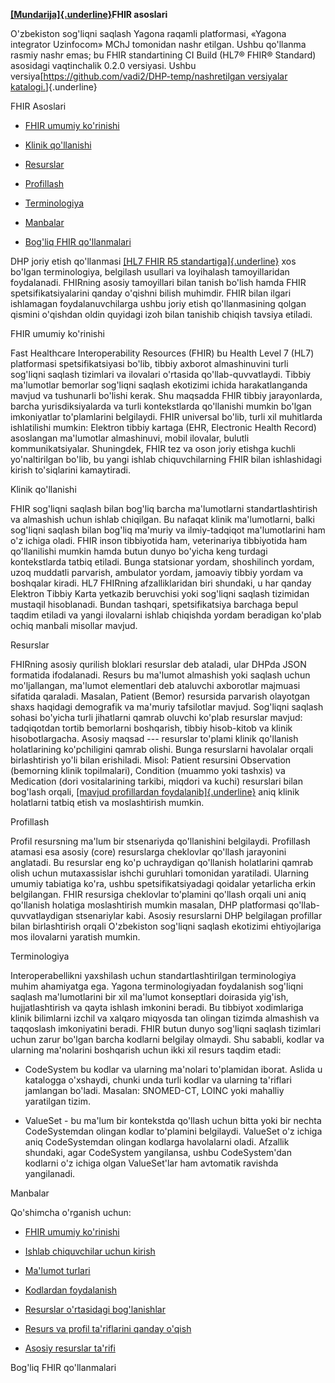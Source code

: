 **[[Mundarija]{.underline}](https://build.fhir.org/ig/vadi2/DHP-temp/en/toc.html)FHIR
asoslari**

O'zbekiston sog'liqni saqlash Yagona raqamli platformasi, «Yagona
integrator Uzinfocom» MChJ tomonidan nashr etilgan. Ushbu qo\'llanma
rasmiy nashr emas; bu FHIR standartining CI Build (HL7® FHIR® Standard)
asosidagi vaqtinchalik 0.2.0 versiyasi. Ushbu
versiya[<https://github.com/vadi2/DHP-temp/>[nashretilgan versiyalar
katalogi.](http://dhp.uz/history.html)]{.underline}

FHIR Asoslari

-   [FHIR umumiy
    ko'rinishi](https://build.fhir.org/ig/vadi2/DHP-temp/en/fhir-basics.html#fhir-overview)

-   [Klinik
    qo\'llanishi](https://build.fhir.org/ig/vadi2/DHP-temp/en/fhir-basics.html#clinical-application)

-   [Resurslar](https://build.fhir.org/ig/vadi2/DHP-temp/en/fhir-basics.html#resources)

-   [Profillash](https://build.fhir.org/ig/vadi2/DHP-temp/en/fhir-basics.html#profiling)

-   [Terminologiya](https://build.fhir.org/ig/vadi2/DHP-temp/en/fhir-basics.html#terminology)

-   [Manbalar](https://build.fhir.org/ig/vadi2/DHP-temp/en/fhir-basics.html#links)

-   [Bog'liq FHIR
    qo'llanmalari](https://build.fhir.org/ig/vadi2/DHP-temp/en/fhir-basics.html#related-fhir-igs)

DHP joriy etish qo'llanmasi [[HL7 FHIR R5
standartiga]{.underline}](https://hl7.org/fhir/R5/) xos bo'lgan
terminologiya, belgilash usullari va loyihalash tamoyillaridan
foydalanadi. FHIRning asosiy tamoyillari bilan tanish bo'lish hamda FHIR
spetsifikatsiyalarini qanday o'qishni bilish muhimdir. FHIR bilan ilgari
ishlamagan foydalanuvchilarga ushbu joriy etish qo'llanmasining qolgan
qismini o'qishdan oldin quyidagi izoh bilan tanishib chiqish tavsiya
etiladi.

FHIR umumiy ko'rinishi

Fast Healthcare Interoperability Resources (FHIR) bu Health Level 7
(HL7) platformasi spetsifikatsiyasi bo'lib, tibbiy axborot almashinuvini
turli sog'liqni saqlash tizimlari va ilovalari o'rtasida
qo'llab-quvvatlaydi. Tibbiy ma'lumotlar bemorlar sog'liqni saqlash
ekotizimi ichida harakatlanganda mavjud va tushunarli bo'lishi kerak.
Shu maqsadda FHIR tibbiy jarayonlarda, barcha yurisdiksiyalarda va turli
kontekstlarda qo'llanishi mumkin bo'lgan imkoniyatlar to'plamlarini
belgilaydi. FHIR universal bo\'lib, turli xil muhitlarda ishlatilishi
mumkin: Elektron tibbiy kartaga (EHR, Electronic Health Record)
asoslangan ma\'lumotlar almashinuvi, mobil ilovalar, bulutli
kommunikatsiyalar. Shuningdek, FHIR tez va oson joriy etishga kuchli
yo'naltirilgan bo'lib, bu yangi ishlab chiquvchilarning FHIR bilan
ishlashidagi kirish to'siqlarini kamaytiradi.

Klinik qo\'llanishi

FHIR sog'liqni saqlash bilan bog'liq barcha ma'lumotlarni
standartlashtirish va almashish uchun ishlab chiqilgan. Bu nafaqat
klinik ma'lumotlarni, balki sog'liqni saqlash bilan bog'liq ma'muriy va
ilmiy-tadqiqot ma'lumotlarini ham o'z ichiga oladi. FHIR inson
tibbiyotida ham, veterinariya tibbiyotida ham qo'llanilishi mumkin hamda
butun dunyo bo'yicha keng turdagi kontekstlarda tatbiq etiladi. Bunga
statsionar yordam, shoshilinch yordam, uzoq muddatli parvarish,
ambulator yordam, jamoaviy tibbiy yordam va boshqalar kiradi. HL7
FHIRning afzalliklaridan biri shundaki, u har qanday Elektron Tibbiy
Karta yetkazib beruvchisi yoki sog'liqni saqlash tizimidan mustaqil
hisoblanadi. Bundan tashqari, spetsifikatsiya barchaga bepul taqdim
etiladi va yangi ilovalarni ishlab chiqishda yordam beradigan ko'plab
ochiq manbali misollar mavjud.

Resurslar

FHIRning asosiy qurilish bloklari resurslar deb ataladi, ular DHPda JSON
formatida ifodalanadi. Resurs bu ma'lumot almashish yoki saqlash
uchun mo'ljallangan, ma'lumot elementlari deb ataluvchi axborotlar
majmuasi sifatida qaraladi. Masalan, Patient (Bemor) resursida parvarish
olayotgan shaxs haqidagi demografik va ma'muriy tafsilotlar mavjud.
Sog'liqni saqlash sohasi bo'yicha turli jihatlarni qamrab oluvchi
ko'plab resurslar mavjud: tadqiqotdan tortib bemorlarni boshqarish,
tibbiy hisob-kitob va klinik hisobotlargacha. Asosiy maqsad ---
resurslar to'plami klinik qo'llanish holatlarining ko'pchiligini qamrab
olishi. Bunga resurslarni havolalar orqali birlashtirish yo'li bilan
erishiladi. Misol: Patient resursini Observation (bemorning klinik
topilmalari), Condition (muammo yoki tashxis) va Medication (dori
vositalarining tarkibi, miqdori va kuchi) resurslari bilan bog'lash
orqali, [[mavjud profillardan
foydalanib]{.underline}](https://build.fhir.org/ig/vadi2/DHP-temp/en/artifacts.html)
aniq klinik holatlarni tatbiq etish va moslashtirish mumkin.

Profillash

Profil resursning ma'lum bir stsenariyda qo'llanishini belgilaydi.
Profillash atamasi esa asosiy (core) resurslarga cheklovlar qo'llash
jarayonini anglatadi. Bu resurslar eng ko'p uchraydigan qo'llanish
holatlarini qamrab olish uchun mutaxassislar ishchi guruhlari tomonidan
yaratiladi. Ularning umumiy tabiatiga ko'ra, ushbu spetsifikatsiyadagi
qoidalar yetarlicha erkin belgilangan. FHIR resursiga cheklovlar
to'plamini qo'llash orqali uni aniq qo'llanish holatiga moslashtirish
mumkin masalan, DHP platformasi qo'llab-quvvatlaydigan stsenariylar
kabi. Asosiy resurslarni DHP belgilagan profillar bilan birlashtirish
orqali O'zbekiston sog'liqni saqlash ekotizimi ehtiyojlariga mos
ilovalarni yaratish mumkin.

Terminologiya

Interoperabellikni yaxshilash uchun standartlashtirilgan terminologiya
muhim ahamiyatga ega. Yagona terminologiyadan foydalanish sog'liqni
saqlash ma'lumotlarini bir xil ma'lumot konseptlari doirasida yig'ish,
hujjatlashtirish va qayta ishlash imkonini beradi. Bu tibbiyot
xodimlariga klinik bilimlarni izchil va xalqaro miqyosda tan olingan
tizimda almashish va taqqoslash imkoniyatini beradi. FHIR butun dunyo
sog'liqni saqlash tizimlari uchun zarur bo'lgan barcha kodlarni belgilay
olmaydi. Shu sababli, kodlar va ularning ma'nolarini boshqarish uchun
ikki xil resurs taqdim etadi:

-   CodeSystem bu kodlar va ularning ma'nolari to'plamidan iborat.
    Aslida u katalogga o'xshaydi, chunki unda turli kodlar va ularning
    ta'riflari jamlangan bo'ladi. Masalan: SNOMED-CT, LOINC yoki
    mahalliy yaratilgan tizim.

-   ValueSet - bu ma'lum bir kontekstda qo'llash uchun bitta yoki bir
    nechta CodeSystemdan olingan kodlar to'plamini belgilaydi. ValueSet
    o'z ichiga aniq CodeSystemdan olingan kodlarga havolalarni oladi.
    Afzallik shundaki, agar CodeSystem yangilansa, ushbu CodeSystem'dan
    kodlarni o'z ichiga olgan ValueSet'lar ham avtomatik ravishda
    yangilanadi.

Manbalar

Qo'shimcha o'rganish uchun:

-   [FHIR umumiy ko'rinishi](http://hl7.org/fhir/r5/summary.html)

-   [Ishlab chiquvchilar uchun
    kirish](http://hl7.org/fhir/r5/overview-dev.html)

-   [Ma\'lumot turlari](http://hl7.org/fhir/r5/datatypes.html)

-   [Kodlardan foydalanish](http://hl7.org/fhir/r5/terminologies.html)

-   [Resurslar o'rtasidagi
    bog'lanishlar](http://hl7.org/fhir/r5/references.html)

-   [Resurs va profil ta'riflarini qanday
    o'qish](http://hl7.org/fhir/r5/formats.html#table)

-   [Asosiy resurslar ta'rifi](http://hl7.org/fhir/r5/resource.html)

Bog'liq FHIR qo'llanmalari
